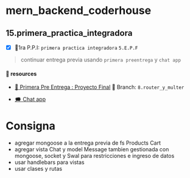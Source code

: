 # mern_backend_coderhouse

## 15.primera_practica_integradora
- [x] 🥇1ra P.P.I: `primera practica integradora` `5.E.P.F`
> continuar entrega previa usando `primera preentrega` y `chat app`

#### 🔗 resources
- [🥇 Primera Pre Entrega : Proyecto Final](https://github.com/ortizfram/mern_backend_coderhouse/tree/8.router_y_multer/5.E.P.F)  🌴 Branch: `8.router_y_multer`

- [🗯️ Chat app](https://github.com/ortizfram/mern_backend_coderhouse/tree/11.aplicacion_chat_con_sockets/chat_app/src)

# Consigna
- agregar mongoose a la entrega previa de fs Products Cart
- agregar vista Chat y model Message tambien gestionada con mongoose, socket y Swal para restricciones e ingreso de datos
- usar handlebars para vistas
- usar clases y rutas
